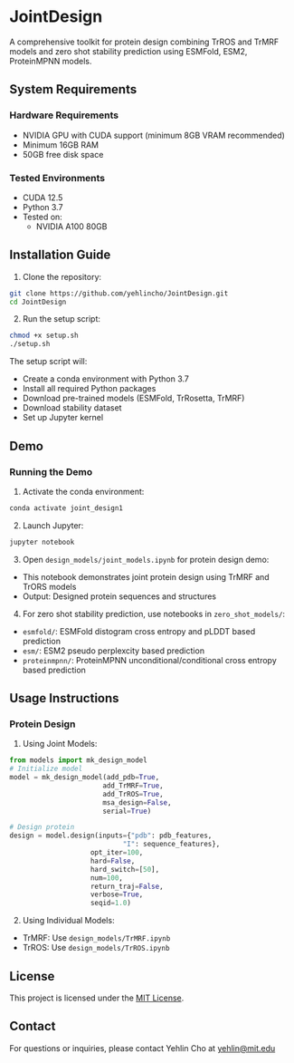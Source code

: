 # JointDesign

A comprehensive toolkit for protein design combining TrROS and TrMRF models and zero shot stability prediction using ESMFold, ESM2, ProteinMPNN models.

## System Requirements

### Hardware Requirements
- NVIDIA GPU with CUDA support (minimum 8GB VRAM recommended)
- Minimum 16GB RAM
- 50GB free disk space

### Tested Environments
- CUDA 12.5
- Python 3.7
- Tested on:
  - NVIDIA A100 80GB

## Installation Guide
1. Clone the repository:
```bash
git clone https://github.com/yehlincho/JointDesign.git
cd JointDesign
```

2. Run the setup script:
```bash
chmod +x setup.sh
./setup.sh
```

The setup script will:
- Create a conda environment with Python 3.7
- Install all required Python packages
- Download pre-trained models (ESMFold, TrRosetta, TrMRF)
- Download stability dataset
- Set up Jupyter kernel

## Demo

### Running the Demo

1. Activate the conda environment:
```bash
conda activate joint_design1
```
2. Launch Jupyter:
```bash
jupyter notebook
```
3. Open `design_models/joint_models.ipynb` for protein design demo:
- This notebook demonstrates joint protein design using TrMRF and TrORS models
- Output: Designed protein sequences and structures

4. For zero shot stability prediction, use notebooks in `zero_shot_models/`:
- `esmfold/`: ESMFold distogram cross entropy and pLDDT based prediction
- `esm/`: ESM2 pseudo perplexcity based prediction
- `proteinmpnn/`: ProteinMPNN unconditional/conditional cross entropy based prediction

## Usage Instructions
### Protein Design

1. Using Joint Models:
```python
from models import mk_design_model
# Initialize model
model = mk_design_model(add_pdb=True, 
                       add_TrMRF=True, 
                       add_TrROS=True,
                       msa_design=False,
                       serial=True)

# Design protein
design = model.design(inputs={"pdb": pdb_features,
                            "I": sequence_features}, 
                    opt_iter=100,
                    hard=False, 
                    hard_switch=[50],
                    num=100,
                    return_traj=False, 
                    verbose=True, 
                    seqid=1.0)
```

2. Using Individual Models:
- TrMRF: Use `design_models/TrMRF.ipynb`
- TrROS: Use `design_models/TrROS.ipynb`


## License
This project is licensed under the [MIT License](LICENSE).

## Contact
For questions or inquiries, please contact Yehlin Cho at yehlin@mit.edu